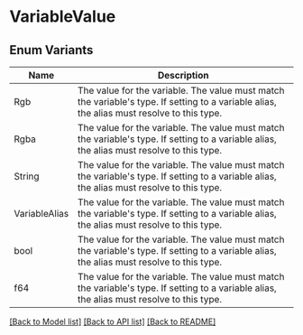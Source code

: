 # VariableValue

## Enum Variants

| Name | Description |
|---- | -----|
| Rgb | The value for the variable. The value must match the variable&#39;s type. If setting to a variable alias, the alias must resolve to this type. |
| Rgba | The value for the variable. The value must match the variable&#39;s type. If setting to a variable alias, the alias must resolve to this type. |
| String | The value for the variable. The value must match the variable&#39;s type. If setting to a variable alias, the alias must resolve to this type. |
| VariableAlias | The value for the variable. The value must match the variable&#39;s type. If setting to a variable alias, the alias must resolve to this type. |
| bool | The value for the variable. The value must match the variable&#39;s type. If setting to a variable alias, the alias must resolve to this type. |
| f64 | The value for the variable. The value must match the variable&#39;s type. If setting to a variable alias, the alias must resolve to this type. |

[[Back to Model list]](../README.md#documentation-for-models) [[Back to API list]](../README.md#documentation-for-api-endpoints) [[Back to README]](../README.md)



